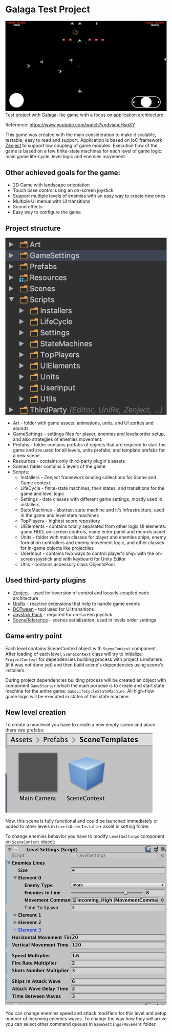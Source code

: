 # Galaga Test Project
![](Documentation/GameScreenshot.png)
Test project with Galaga-like game with a focus on application architecture.

Reference: https://www.youtube.com/watch?v=dvjapcHsqXY

This game was created with the main consideration to make it scalable, testable, easy to read and support. Application is based on IoC framework [Zenject](https://github.com/modesttree/Zenject) to support low coupling of game modules. Execution flow of the game is based on a few finite-state machines for each level of game logic: main game life-cycle, level logic and enemies movement.

## Other achieved goals for the game:
* 2D Game with landscape orientation
* Touch base control using an on-screen joystick
* Support multiple levels of enemies with an easy way to create new ones
* Multiple UI menus with UI transitions
* Sound effects
* Easy way to configure the game

## Project structure
![](Documentation/ProjectStructure.png)
* Art - folder with game assets: animations, units, and UI sprites and sounds.
* GameSettings - settings files for player, enemies and levels order setup, and also strategies of enemies movement.
* Prefabs - folder contains prefabs of objects that are required to start the game and are used for all levels, units prefabs, and template prefabs for a new scene.
* Resources - contains only third-party plugin's assets
* Scenes folder contains 5 levels of the game 
* Scripts:
  * Installers - Zenject framework binding collections for Scene and Game context.
  * LifeCycle - finite-state machines, their states, and transitions for the game and level logic
  * Settings - data classes with different game settings, mostly used in installers
  * StateMachines - abstract state machine and it's infrastructure, used in the game and level state machines
  * TopPlayers - highest score repository
  * UIElements - contains totally separated from other logic UI elements: game HUD, on-screen controls, name enter panel and records panel
  * Units - folder with main classes for player and enemies ships, enemy formation controllers and enemy movement logic, and other classes for in-game objects like projectiles 
  * UserInput - contains two ways to control player's ship: with the on-screen joystick and with keyboard for Unity Editor
  * Utils - contains accessory class ObjectsPool

## Used third-party plugins
* [Zenject](https://github.com/modesttree/Zenject) - used for inversion of control and loosely-coupled code architecture
* [UniRx](https://github.com/neuecc/UniRx) - reactive extensions that help to handle game events
* [DOTween](http://dotween.demigiant.com/) - tool used for UI transitions
* [Joystick Pack](https://assetstore.unity.com/packages/tools/input-management/joystick-pack-107631) - required for on-screen joystick
* [SceneReference](https://gist.github.com/JohannesMP/ec7d3f0bcf167dab3d0d3bb480e0e07b) - scenes serialization, used in levels order settings

## Game entry point
Each level contains SceneContext object with `SceneContext` component. After loading of each level, `SceneContext` class will try to initialize `ProjectContext` for dependencies building process with project's installers (if it was not done yet) and then build scene's dependencies using scene's installers.

During project dependencies building process will be created an object with component `GameStarter` which the main purpose is to create and start state machine for the entire game: `GameLifeCycleStateMachine`. All high-flow game logic will be executed in states of this state machine. 

## New level creation
To create a new level you have to create a new empty scene and place there two prefabs:
![](Documentation/SceneTemplates.png)

Now, this scene is fully functional and could be launched immediately or added to other levels in `LevelsOrderInstaller` asset in setting folder.

To change enemies behavior you have to modify `LevelSettings` component on `SceneContext` object:
![](Documentation/LevelSettings.png)

You can change enemies speed and attack modifiers for this level and setup number of incoming enemies waves. To change the way how they will arrive you can select other command queues in `GameSettings/Movement` folder.
